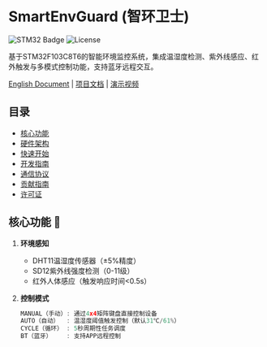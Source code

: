 # SmartEnvGuard (智环卫士) 
![STM32 Badge](https://img.shields.io/badge/STM32F103C8T6-Embedded-blue) 
![License](https://img.shields.io/badge/License-MIT-green)

基于STM32F103C8T6的智能环境监控系统，集成温湿度检测、紫外线感应、红外触发与多模式控制功能，支持蓝牙远程交互。

[English Document](README_EN.md) | [项目文档](docs/) | [演示视频](#)

## 目录
- [核心功能](#核心功能)
- [硬件架构](#硬件架构)
- [快速开始](#快速开始)
- [开发指南](#开发指南)
- [通信协议](#通信协议)
- [贡献指南](#贡献指南)
- [许可证](#许可证)

## 核心功能 🚀
1. ​**环境感知**​  
   - DHT11温湿度传感器（±5%精度）
   - SD12紫外线强度检测（0-11级）
   - 红外人体感应（触发响应时间<0.5s）

2. ​**控制模式**​  
   ```c
   MANUAL（手动）: 通过4x4矩阵键盘直接控制设备
   AUTO（自动）  : 温湿度阈值触发控制（默认31℃/61%）
   CYCLE（循环） : 5秒周期性任务调度
   BT（蓝牙）    : 支持APP远程控制
